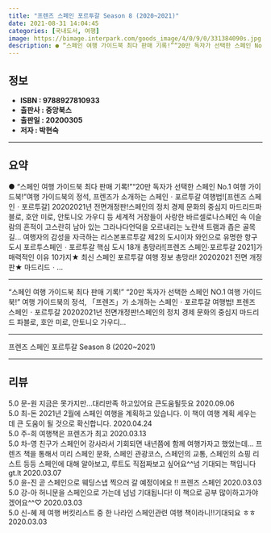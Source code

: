 ```yaml
---
title: "프렌즈 스페인 포르투갈 Season 8 (2020~2021)"
date: 2021-08-31 14:04:45
categories: [국내도서, 여행]
image: https://bimage.interpark.com/goods_image/4/0/9/0/331384090s.jpg
description: ● “스페인 여행 가이드북 최다 판매 기록!”“20만 독자가 선택한 스페인 No.1 여행 가이드북!”여행 가이드북의 정석, 프렌즈가 소개하는 스페인ㆍ포르투갈 여행법![프렌즈 스페인ㆍ포르투갈] 20202021년 전면개정판!스페인의 정치 경제 문화의 중심지 마드리드파블로, 호안 미로, 안
---
```


## **정보**

- **ISBN : 9788927810933**
- **출판사 : 중앙북스**
- **출판일 : 20200305**
- **저자 : 박현숙**

------



## **요약**

●  “스페인 여행 가이드북 최다 판매 기록!”“20만 독자가 선택한 스페인 No.1 여행 가이드북!”여행 가이드북의 정석, 프렌즈가 소개하는 스페인ㆍ포르투갈 여행법![프렌즈 스페인ㆍ포르투갈] 20202021년 전면개정판!스페인의 정치 경제 문화의 중심지 마드리드파블로, 호안 미로, 안토니오 가우디 등 세계적 거장들이 사랑한 바르셀로나스페인 속 이슬람의 흔적이 고스란히 남아 있는 그라나다언덕을 오르내리는 노란색 트램과 좁은 골목길… 여행자의 감성을 자극하는 리스본포르투갈 제2의 도시이자 와인으로 유명한 항구 도시 포르투스페인ㆍ포르투갈 핵심 도시 18개 총망라![프렌즈 스페인·포르투갈 2021]가 매력적인 이유 10가지★ 최신 스페인  포르투갈 여행 정보 총망라! 20202021 전면 개정판★ 마드리드ㆍ...

------

“스페인 여행 가이드북 최다 판매 기록!”
“20만 독자가 선택한 스페인 NO.1 여행 가이드북!”
여행 가이드북의 정석, 「프렌즈」가 소개하는 스페인ㆍ포르투갈 여행법!
프렌즈 스페인ㆍ포르투갈 20202021년 전면개정판!스페인의 정치 경제 문화의 중심지 마드리드
파블로, 호안 미로, 안토니오 가우디... 

------


프렌즈 스페인 포르투갈 Season 8 (2020~2021) 

------


## **리뷰** 

5.0 문-원 지금은 못가지만...대리만족 하고있어요
큰도움될듯요 2020.09.06 <br/>5.0 최-돈 2021년 2월에 스페인 여행을 계획하고 있습니다. 이 책이 여행 계획 세우는데 큰 도움이 될 것으로 확신합니다.  2020.04.24 <br/>5.0 주-희 여행책은 프렌즈가 최고 2020.03.13 <br/>5.0 차-영 친구가 스페인어 강사라서 기회되면 내년쯤에 함께 여행가자고 했었는데... 프렌즈 책을 통해서 미리 스페인 문화, 스페인 관광코스, 스페인의 교통, 스페인의 쇼핑 리스트 등등 스페인에 대해 알아보고, 루트도 직접짜보고 싶어요^^넘 기대되는 책입니다gt.lt 2020.03.07 <br/>5.0 윤-진 곧 스페인으로 웨딩스냅 찍으러 갈 예정이에요 !!
프렌즈 스페인  2020.03.03 <br/>5.0 강-아 허니문을 스페인으로 가는데 넘넘 기대됩니다! 이 책으로 공부 많이하고가야겠어요^^♡ 2020.03.03 <br/>5.0 신-혜 제 여행 버킷리스트 중 한 나라인 스페인관련 여행 책이라니!!기대되요 ㅎㅎ 2020.03.03 <br/>